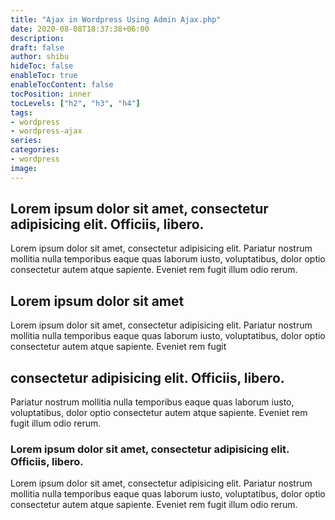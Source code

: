 ```yaml
---
title: "Ajax in Wordpress Using Admin Ajax.php"
date: 2020-08-08T18:37:38+06:00
description:
draft: false
author: shibu
hideToc: false
enableToc: true
enableTocContent: false
tocPosition: inner
tocLevels: ["h2", "h3", "h4"]
tags:
- wordpress
- wordpress-ajax
series:
categories:
- wordpress
image:
---
```


## Lorem ipsum dolor sit amet, consectetur adipisicing elit. Officiis, libero.

Lorem ipsum dolor sit amet, consectetur adipisicing elit. Pariatur nostrum mollitia nulla temporibus eaque quas laborum iusto, voluptatibus, dolor optio consectetur autem atque sapiente. Eveniet rem fugit illum odio rerum.


## Lorem ipsum dolor sit amet

Lorem ipsum dolor sit amet, consectetur adipisicing elit. Pariatur nostrum mollitia nulla temporibus eaque quas laborum iusto, voluptatibus, dolor optio consectetur autem atque sapiente. Eveniet rem fugit 

## consectetur adipisicing elit. Officiis, libero.

Pariatur nostrum mollitia nulla temporibus eaque quas laborum iusto, voluptatibus, dolor optio consectetur autem atque sapiente. Eveniet rem fugit illum odio rerum.

### Lorem ipsum dolor sit amet, consectetur adipisicing elit. Officiis, libero.

Lorem ipsum dolor sit amet, consectetur adipisicing elit. Pariatur nostrum mollitia nulla temporibus eaque quas laborum iusto, voluptatibus, dolor optio consectetur autem atque sapiente. Eveniet rem fugit illum odio rerum.
